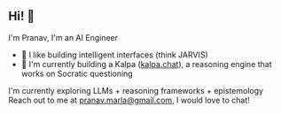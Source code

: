 ## Hi! 👋

I'm Pranav, I'm an AI Engineer

- 🔭 I like building intelligent interfaces (think JARVIS)
- 🌱 I'm currently building a Kalpa ([kalpa.chat](https://kalpa.chat)), a reasoning engine that works on Socratic questioning


I'm currently exploring LLMs + reasoning frameworks + epistemology
Reach out to me at pranav.marla@gmail.com, I would love to chat!
  

<!--
**marlaman/marlaman** is a ✨ _special_ ✨ repository because its `README.md` (this file) appears on your GitHub profile.

Here are some ideas to get you started:

- 🔭 I’m currently working on ...
- 🌱 I’m currently learning ...
- 👯 I’m looking to collaborate on ...
- 🤔 I’m looking for help with ...
- 💬 Ask me about ...
- 📫 How to reach me: ...
- 😄 Pronouns: ...
- ⚡ Fun fact: ...
-->
